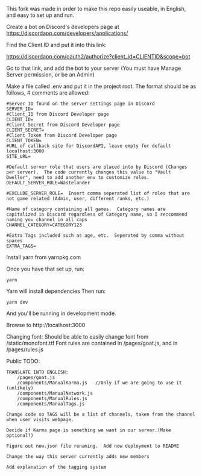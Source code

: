 This fork was made in order to make this repo easily useable, in English, and easy to set up and run.


Create a bot on Discord's developers page at https://discordapp.com/developers/applications/

Find the Client ID and put it into this link:

https://discordapp.com/oauth2/authorize?client_id=CLIENTID&scope=bot

Go to that link, and add the bot to your server (You must have Manage Server permission, or be an Admin)

Make a file called .env and put it in the project root. The format should be as follows, # comments are allowed:

    #Server ID found on the server settings page in Discord
    SERVER_ID=
    #Client_ID from Discord Developer page
    CLIENT_ID=
    #Client Secret from Discord Developer page
    CLIENT_SECRET=
    #Client Token from Discord Developer page
    CLIENT_TOKEN=
    #URL of callback site for DiscordAPI, leave empty for default localhost:3000
    SITE_URL=

	#Default server role that users are placed into by Discord (Changes per server).  The code currently changes this value to "Vault Dweller", need to add another env to customize roles.
	DEFAULT_SERVER_ROLE=Wastelander

	#EXCLUDE_SERVER_ROLE=  Insert comma seperated list of roles that are not game related (Admin, user, different ranks, etc.)

	#Name of category containing all games.  Category names are capitalized in Discord regardless of Category name, so I reccommend naming you channel in all caps
	CHANNEL_CATEGORY=CATEGORY123

	#Extra Tags included such as age, etc.  Seperated by comma without spaces
	EXTRA_TAGS=
    
Install yarn from yarnpkg.com

Once you have that set up, run:

    yarn

Yarn will install dependencies
Then run:

    yarn dev

And you'll be running in development mode.

Browse to http://localhost:3000

Changing font:
Should be able to easily change font from /static/monofont.ttf
Font rules are contained in /pages/goat.js, and in /pages/rules.js

Public TODO:

    TRANSLATE INTO ENGLISH:
        /pages/goat.js
        /components/ManualKarma.js   //Only if we are going to use it (unlikely)
        /components/ManualNetwork.js
        /components/ManualRules.js
        /components/ManualTags.js
    
    Change code so TAGS will be a list of channels, taken from the channel when user visits webpage.
    
    Decide if Karma page is something we want in our server.(Make optional?)
    
    Figure out now.json file renaming.  Add now deployment to README
    
    Change the way this server currently adds new members
	
	Add explanation of the tagging system